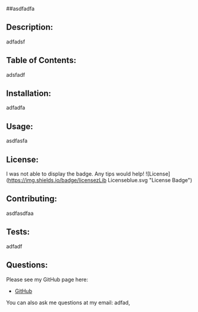 
  
  ##asdfadfa


  ## Description:

  adfadsf


  ## Table of Contents:

  adsfadf


  ## Installation:

  adfadfa


  ## Usage:

  asdfasfa


  ## License:

  I was not able to display the badge. Any tips would help!
  ![License](https://img.shields.io/badge/licensezLib Licenseblue.svg "License Badge")


  ## Contributing:

  asdfasdfaa


  ## Tests:

  adfadf


  ## Questions:

  Please see my GitHub page here:
  - [GitHub](https://github.com/adfadf)
  
  You can also ask me questions at my email: adfad,

  